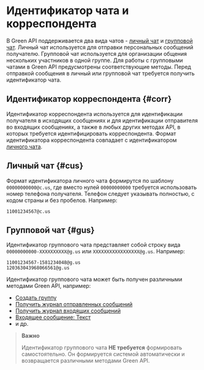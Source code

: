# Идентификатор чата и корреспондента

В Green&nbsp;API поддерживается два вида чатов - [личный чат](#cus) и [групповой чат](#gus).
Личный чат используется для отправки персональных сообщений получателю. Групповой чат используется для организации общения нескольких участников в одной группе. Для работы с групповыми чатами в Green&nbsp;API предусмотрены соответствующие методы. 
Перед отправкой сообщения в личный или групповой чат требуется получить идентификатор чата.

## Идентификатор корреспондента {#corr}
Идентификатор корреспондента используется для идентификации получателя в исходящих сообщениях и для идентификации отправителя во входящих сообщениях, а также в любых других методах API, в которых требуется идентифицировать корреспондента. Формат идентификатора корреспондента совпадает с идентификатором [личного чата](#cus).

## Личный чат {#cus}
Формат идентификатора личного чата формирутся по шаблону `00000000000@c.us`, где вместо нулей `00000000000` требуется использовать номер телефона получателя. Телефон следует указывать полностью, с кодом страны и без пробелов. Например:

```
11001234567@c.us
```

## Групповой чат {#gus}
Идентификатор группового чата представляет собой строку вида `00000000000-XXXXXXXXXX@g.us` или `XXXXXXXXXXXXXXXXX@g.us`. Например:

```
11001234567-1581234048@g.us
120363043968066561@g.us
```

Идентификатор группового чата может быть получен различными методами Green&nbsp;API, например:

- [Создать группу](groups/CreateGroup.md)
- [Получить журнал отправленных сообщений](journals/LastOutgoingMessages.md)
- [Получить журнал входящих сообщений](journals/LastIncomingMessages.md)
- [Входящее сообщение: Текст](receiving/notifications-format/incoming-message/TextMessage.md)
- и др.

> **Важно**
>
> Идентификатор группового чата **НЕ требуется** формировать самостоятельно. Он формируется системой автоматически и возвращается различными методами Green&nbsp;API.
